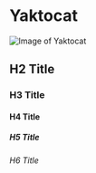 # Yaktocat
![Image of Yaktocat](https://octodex.github.com/images/yaktocat.png)
## H2 Title
### H3 Title
#### H4 Title
##### H5 Title
###### H6 Title
